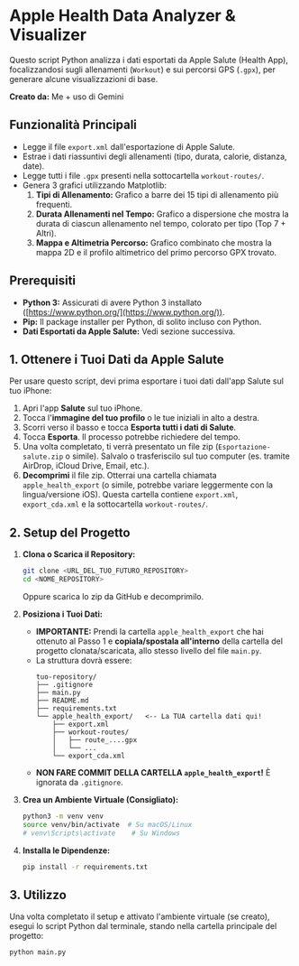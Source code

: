 # Apple Health Data Analyzer & Visualizer

Questo script Python analizza i dati esportati da Apple Salute (Health App), focalizzandosi sugli allenamenti (`Workout`) e sui percorsi GPS (`.gpx`), per generare alcune visualizzazioni di base.

**Creato da:** Me + uso di Gemini

## Funzionalità Principali

* Legge il file `export.xml` dall'esportazione di Apple Salute.
* Estrae i dati riassuntivi degli allenamenti (tipo, durata, calorie, distanza, date).
* Legge tutti i file `.gpx` presenti nella sottocartella `workout-routes/`.
* Genera 3 grafici utilizzando Matplotlib:
    1.  **Tipi di Allenamento:** Grafico a barre dei 15 tipi di allenamento più frequenti.
    2.  **Durata Allenamenti nel Tempo:** Grafico a dispersione che mostra la durata di ciascun allenamento nel tempo, colorato per tipo (Top 7 + Altri).
    3.  **Mappa e Altimetria Percorso:** Grafico combinato che mostra la mappa 2D e il profilo altimetrico del primo percorso GPX trovato.

## Prerequisiti

* **Python 3:** Assicurati di avere Python 3 installato ([https://www.python.org/](https://www.python.org/)).
* **Pip:** Il package installer per Python, di solito incluso con Python.
* **Dati Esportati da Apple Salute:** Vedi sezione successiva.

## 1. Ottenere i Tuoi Dati da Apple Salute

Per usare questo script, devi prima esportare i tuoi dati dall'app Salute sul tuo iPhone:

1.  Apri l'app **Salute** sul tuo iPhone.
2.  Tocca l'**immagine del tuo profilo** o le tue iniziali in alto a destra.
3.  Scorri verso il basso e tocca **Esporta tutti i dati di Salute**.
4.  Tocca **Esporta**. Il processo potrebbe richiedere del tempo.
5.  Una volta completato, ti verrà presentato un file zip (`Esportazione-salute.zip` o simile). Salvalo o trasferiscilo sul tuo computer (es. tramite AirDrop, iCloud Drive, Email, etc.).
6.  **Decomprimi** il file zip. Otterrai una cartella chiamata `apple_health_export` (o simile, potrebbe variare leggermente con la lingua/versione iOS). Questa cartella contiene `export.xml`, `export_cda.xml` e la sottocartella `workout-routes/`.

## 2. Setup del Progetto

1.  **Clona o Scarica il Repository:**
    ```bash
    git clone <URL_DEL_TUO_FUTURO_REPOSITORY>
    cd <NOME_REPOSITORY>
    ```
    Oppure scarica lo zip da GitHub e decomprimilo.

2.  **Posiziona i Tuoi Dati:**
    * **IMPORTANTE:** Prendi la cartella `apple_health_export` che hai ottenuto al Passo 1 e **copiala/spostala all'interno** della cartella del progetto clonata/scaricata, allo stesso livello del file `main.py`.
    * La struttura dovrà essere:
        ```
        tuo-repository/
        ├── .gitignore
        ├── main.py
        ├── README.md
        ├── requirements.txt
        └── apple_health_export/   <-- La TUA cartella dati qui!
            ├── export.xml
            ├── workout-routes/
            │   ├── route_....gpx
            │   └── ...
            └── export_cda.xml
        ```
    * **NON FARE COMMIT DELLA CARTELLA `apple_health_export`!** È ignorata da `.gitignore`.

3.  **Crea un Ambiente Virtuale (Consigliato):**
    ```bash
    python3 -m venv venv
    source venv/bin/activate  # Su macOS/Linux
    # venv\Scripts\activate    # Su Windows
    ```

4.  **Installa le Dipendenze:**
    ```bash
    pip install -r requirements.txt
    ```

## 3. Utilizzo

Una volta completato il setup e attivato l'ambiente virtuale (se creato), esegui lo script Python dal terminale, stando nella cartella principale del progetto:

```bash
python main.py
